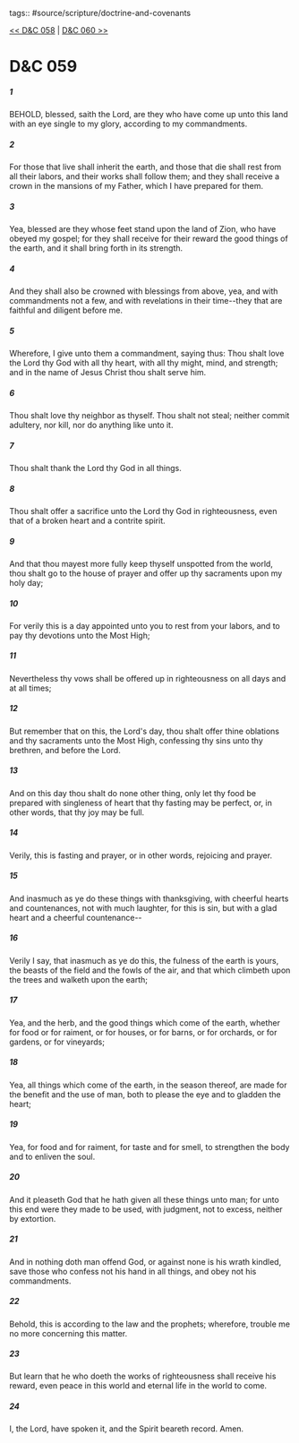 tags:: #source/scripture/doctrine-and-covenants

[<< D&C 058](source/scripture/doctrine-and-covenants/D&C_058.md) | [D&C 060 >>](source/scripture/doctrine-and-covenants/D&C_060.md)

# D&C 059

##### 1

BEHOLD, blessed, saith the Lord, are they who have come up unto this land with an eye single to my glory, according to my commandments.

##### 2

For those that live shall inherit the earth, and those that die shall rest from all their labors, and their works shall follow them; and they shall receive a crown in the mansions of my Father, which I have prepared for them.

##### 3

Yea, blessed are they whose feet stand upon the land of Zion, who have obeyed my gospel; for they shall receive for their reward the good things of the earth, and it shall bring forth in its strength.

##### 4

And they shall also be crowned with blessings from above, yea, and with commandments not a few, and with revelations in their time--they that are faithful and diligent before me.

##### 5

Wherefore, I give unto them a commandment, saying thus: Thou shalt love the Lord thy God with all thy heart, with all thy might, mind, and strength; and in the name of Jesus Christ thou shalt serve him.

##### 6

Thou shalt love thy neighbor as thyself. Thou shalt not steal; neither commit adultery, nor kill, nor do anything like unto it.

##### 7

Thou shalt thank the Lord thy God in all things.

##### 8

Thou shalt offer a sacrifice unto the Lord thy God in righteousness, even that of a broken heart and a contrite spirit.

##### 9

And that thou mayest more fully keep thyself unspotted from the world, thou shalt go to the house of prayer and offer up thy sacraments upon my holy day;

##### 10

For verily this is a day appointed unto you to rest from your labors, and to pay thy devotions unto the Most High;

##### 11

Nevertheless thy vows shall be offered up in righteousness on all days and at all times;

##### 12

But remember that on this, the Lord's day, thou shalt offer thine oblations and thy sacraments unto the Most High, confessing thy sins unto thy brethren, and before the Lord.

##### 13

And on this day thou shalt do none other thing, only let thy food be prepared with singleness of heart that thy fasting may be perfect, or, in other words, that thy joy may be full.

##### 14

Verily, this is fasting and prayer, or in other words, rejoicing and prayer.

##### 15

And inasmuch as ye do these things with thanksgiving, with cheerful hearts and countenances, not with much laughter, for this is sin, but with a glad heart and a cheerful countenance--

##### 16

Verily I say, that inasmuch as ye do this, the fulness of the earth is yours, the beasts of the field and the fowls of the air, and that which climbeth upon the trees and walketh upon the earth;

##### 17

Yea, and the herb, and the good things which come of the earth, whether for food or for raiment, or for houses, or for barns, or for orchards, or for gardens, or for vineyards;

##### 18

Yea, all things which come of the earth, in the season thereof, are made for the benefit and the use of man, both to please the eye and to gladden the heart;

##### 19

Yea, for food and for raiment, for taste and for smell, to strengthen the body and to enliven the soul.

##### 20

And it pleaseth God that he hath given all these things unto man; for unto this end were they made to be used, with judgment, not to excess, neither by extortion.

##### 21

And in nothing doth man offend God, or against none is his wrath kindled, save those who confess not his hand in all things, and obey not his commandments.

##### 22

Behold, this is according to the law and the prophets; wherefore, trouble me no more concerning this matter.

##### 23

But learn that he who doeth the works of righteousness shall receive his reward, even peace in this world and eternal life in the world to come.

##### 24

I, the Lord, have spoken it, and the Spirit beareth record. Amen.
